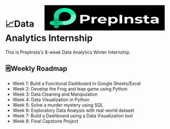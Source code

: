 <img src="prepinsta-logo.jpg" align="right" width="380" height="80" />


# 📈Data Analytics Internship
This is PrepInsta's 8-week Data Analytics Winter Internship.


## 🗒️Weekly Roadmap

- Week 1: Build a Functional Dashboard in Google Sheets/Excel
- Week 2: Develop the Frog and leap game using Python
- Week 3: Data Cleaning and Manipulation
- Week 4: Data Visualization in Python
- Week 5: Solve a murder mystery using SQL
- Week 6: Exploratory Data Analysis with real-world dataset
- Week 7: Build a Dashboard using a Data Visualization tool
- Week 8: Final Capstone Project
